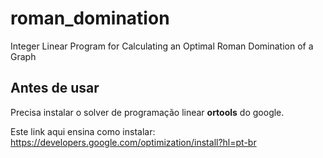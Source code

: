 # roman_domination
Integer Linear Program for Calculating an Optimal Roman Domination of a Graph

## Antes de usar

Precisa instalar o solver de programação linear **ortools** do google.

Este link aqui ensina como instalar: https://developers.google.com/optimization/install?hl=pt-br
